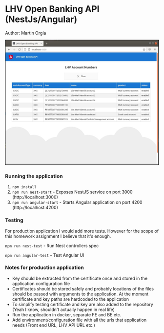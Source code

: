 # LHV Open Banking API (NestJs/Angular)
Author: Martin Orgla

![LHV Open Banking API Applicaton](application.JPG)

### Running the application 
1. `npm install`
2. `npm run nest-start` - Exposes NestJS service on port 3000 (http://localhost:3000)
3. `npm run angular-start` - Starts Angular application on port 4200 (http://localhost:4200)


### Testing
For production application I would add more tests. However for the scope of this homework assignment I believe that it's enough.

`npm run nest-test` - Run Nest controllers spec

`npm run angular-test` - Test Angular UI

### Notes for production application
* Key should be extracted from the certificate once and stored in the application configuration file
* Certificates should be stored safely and probably locations of the files should be passed with arguments to the application. At the moment certificate and key paths are hardcoded to the application
* To simplify testing certificate and key are also added to the repository (Yeah I know, shouldn't actually happen in real life)
* Run the application in docker, separate FE and BE etc.
* Add environment/configuration file with all the urls that application needs (Front end URL, LHV API URL etc.)
